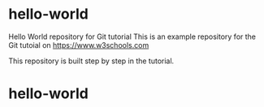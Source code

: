# hello-world
Hello World repository for Git tutorial
This is an example repository for the Git tutoial on https://www.w3schools.com

This repository is built step by step in the tutorial.
# hello-world
